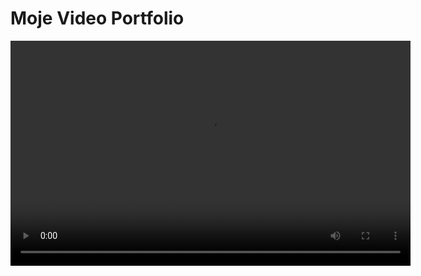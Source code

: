 <!DOCTYPE html>
<html lang="cs">
<head>
    <meta charset="UTF-8">
    <meta name="viewport" content="width=device-width, initial-scale=1.0">
    <title>Moje Video Portfolio</title>
</head>
<body>
    <h1>Moje Video Portfolio</h1>
    <video width="640" height="360" controls>
        <source src="video1.mp4" type="video/mp4">
        Váš prohlížeč nepodporuje video tag.
    </video>
</body>
</html>
